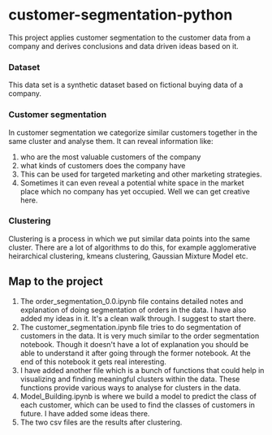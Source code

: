 # customer-segmentation-python
This project applies customer segmentation to the customer data from a company and derives conclusions and data driven ideas based on it.
### Dataset
This data set is a synthetic dataset based on fictional buying data of a company.

### Customer segmentation
In customer segmentation we categorize similar customers together in the same cluster and analyse them. It can reveal information like: 
1) who are the most valuable customers of the company 
2) what kinds of customers does the company have
3) This can be used for targeted marketing and other marketing strategies.
4) Sometimes it can even reveal a potential white space in the market place which no company has yet occupied.
Well we can get creative here.
### Clustering
Clustering is a process in which we put similar data points into the same cluster. There are a lot of algorithms to do this, for example agglomerative heirarchical clustering, kmeans clustering, Gaussian Mixture Model etc.
## Map to the project
1) The order_segmentation_0.0.ipynb file contains detailed notes and explanation of doing segmentation of orders in the data. I have also added my ideas in it. It's a clean walk through. I suggest to start there.
2) The customer_segmentation.ipynb file tries to do segmentation of customers in the data. It is very much similar to the order segmentation notebook. Though it doesn't have a lot of explanation you should be able to understand it after going through the former notebook. At the end of this notebook it gets real interesting.
3) I have added another file which is a bunch of functions that could help in visualizing and finding meaningful clusters within the data. These functions provide various ways to analyse for clusters in the data.<br>
4) Model_Building.ipynb is where we build a model to predict the class of each customer, which can be used to find the classes of customers in future. I have added some ideas there.
5) The two csv files are the results after clustering.<br>

